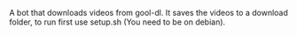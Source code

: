 A bot that downloads videos from gool-dl. It saves the videos to a download folder, to run first use setup.sh (You need to be on debian).
